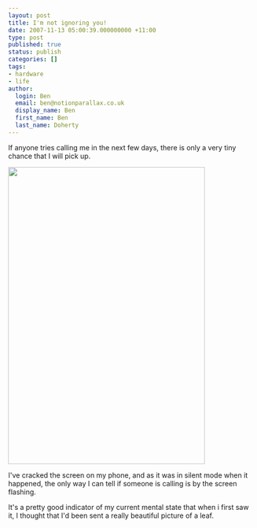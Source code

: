 ```yaml
---
layout: post
title: I'm not ignoring you!
date: 2007-11-13 05:00:39.000000000 +11:00
type: post
published: true
status: publish
categories: []
tags:
- hardware
- life
author:
  login: Ben
  email: ben@notionparallax.co.uk
  display_name: Ben
  first_name: Ben
  last_name: Doherty
---
```

<p>If anyone tries calling me in the next few days, there is only a very tiny chance that I will pick up.</p>
<p><img src="{{ site.baseurl }}/assets/n541400612_1641463_9558.jpg" height="604" width="400" /></p>
<p>I've cracked the screen on my phone, and as it was in silent mode when it happened, the only way I can tell if someone is calling is by the screen flashing.</p>
<p>It's a pretty good indicator of my current mental state that when i first saw it, I thought that I'd been sent a really beautiful picture of a leaf.</p>
